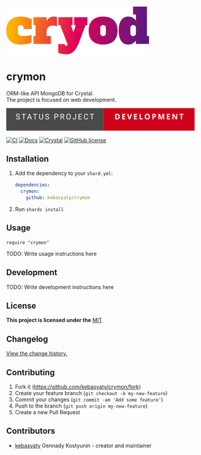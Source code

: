 [![Logo](https://github.com/kebasyaty/crymon/raw/v0/logo/logo.svg "Logo")](https://github.com/kebasyaty/crymon "Logo")

# crymon

ORM-like API MongoDB for Crystal.
<br>
The project is focused on web development.

<p>
  <img src="https://github.com/kebasyaty/crymon/raw/v0/assets/Status%20Project-Development-.svg"
    alt="Status Project">
</p>

[![CI](https://github.com/kebasyaty/crymon/workflows/CI/badge.svg)](https://github.com/kebasyaty/crymon/actions)
[![Docs](https://img.shields.io/badge/docs-available-brightgreen.svg)](https://kebasyaty.github.io/crymon/)
[![Crystal](https://img.shields.io/badge/crystal-v1.10%2B-red)](https://crystal-lang.org/)
[![GitHub license](https://badgen.net/github/license/kebasyaty/crymon)](https://github.com/kebasyaty/crymon/blob/v0/LICENSE)

## Installation

1. Add the dependency to your `shard.yml`:

   ```yaml
   dependencies:
     crymon:
       github: kebasyaty/crymon
   ```

2. Run `shards install`

## Usage

```crystal
require "crymon"
```

TODO: Write usage instructions here

## Development

TODO: Write development instructions here

## License

**This project is licensed under the** [MIT](https://github.com/kebasyaty/crymon/blob/v0/LICENSE "MIT").

## Changelog

[View the change history.](https://github.com/kebasyaty/crymon/blob/v0/CHANGELOG.md "View the change history.")

## Contributing

1. Fork it (<https://github.com/kebasyaty/crymon/fork>)
2. Create your feature branch (`git checkout -b my-new-feature`)
3. Commit your changes (`git commit -am 'Add some feature'`)
4. Push to the branch (`git push origin my-new-feature`)
5. Create a new Pull Request

## Contributors

- [kebasyaty](https://github.com/kebasyaty) Gennady Kostyunin - creator and maintainer

